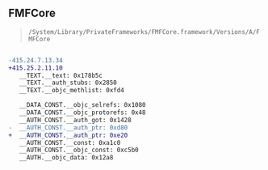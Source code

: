 ## FMFCore

> `/System/Library/PrivateFrameworks/FMFCore.framework/Versions/A/FMFCore`

```diff

-415.24.7.13.34
+415.25.2.11.10
   __TEXT.__text: 0x178b5c
   __TEXT.__auth_stubs: 0x2850
   __TEXT.__objc_methlist: 0xfd4

   __DATA_CONST.__objc_selrefs: 0x1080
   __DATA_CONST.__objc_protorefs: 0x48
   __AUTH_CONST.__auth_got: 0x1428
-  __AUTH_CONST.__auth_ptr: 0xd80
+  __AUTH_CONST.__auth_ptr: 0xe20
   __AUTH_CONST.__const: 0xa1c0
   __AUTH_CONST.__objc_const: 0xc5b0
   __AUTH.__objc_data: 0x12a8

```
